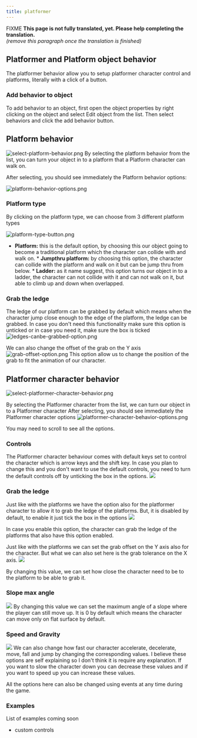 ```yaml
---
title: platformer
---
```

FIXME **This page is not fully translated, yet. Please help completing the translation.**  
*(remove this paragraph once the translation is finished)*

## Platformer and Platform object behavior

The platformer behavior allow you to setup platformer character control and platforms, literally with a click of a button.

### Add behavior to object

To add behavior to an object, first open the object properties by right clicking on the object and select Edit object from the list. Then select behaviors and click the add behavior button.

## Platform behavior

![select-platform-behavior.png](/gdevelop5/behaviors/select-platform-behavior.png) By selecting the platform behavior from the list, you can turn your object in to a platform that a Platform character can walk on.

After selecting, you should see immediately the Platform behavior options:

![platform-behavior-options.png](/gdevelop5/behaviors/platform-behavior-options.png)

### Platform type

By clicking on the platform type, we can choose from 3 different platform types

![platform-type-button.png](/gdevelop5/behaviors/platform-type-button.png)

* **Platform:** this is the default option, by choosing this our object going to become a traditional platform which the character can collide with and walk on. * **Jumpthru platform:** by choosing this option, the character can collide with the platform and walk on it but can be jump thru from below. * **Ladder:** as it name suggest, this option turns our object in to a ladder, the character can not collide with it and can not walk on it, but able to climb up and down when overlapped.

### Grab the ledge

The ledge of our platform can be grabbed by default which means when the character jump close enough to the edge of the platform, the ledge can be grabbed. In case you don't need this functionality make sure this option is unticked or in case you need it, make sure the box is ticked ![ledges-canbe-grabbed-option.png](/gdevelop5/behaviors/ledges-canbe-grabbed-option.png)

We can also change the offset of the grab on the Y axis ![grab-offset-option.png](/gdevelop5/behaviors/grab-offset-option.png) This option allow us to change the position of the grab to fit the animation of our character.

## Platformer character behavior

![select-platformer-character-behavior.png](/gdevelop5/behaviors/select-platformer-character-behavior.png)

By selecting the Platformer character from the list, we can turn our object in to a Platformer character After selecting, you should see immediately the Platformer character options ![platformer-character-behavior-options.png](/gdevelop5/behaviors/platformer-character-behavior-options.png)

You may need to scroll to see all the options.

### Controls

The Platformer character behaviour comes with default keys set to control the character which is arrow keys and the shift key. In case you plan to change this and you don't want to use the default controls, you need to turn the default controls off by unticking the box in the options. ![](/gdevelop5/behaviors/platformer-defaultcontrols-box.png)

### Grab the ledge

Just like with the platforms we have the option also for the platformer character to allow it to grab the ledge of the platforms. But, it is disabled by default, to enable it just tick the box in the options ![](/gdevelop5/behaviors/platformer-character-grabledge-box.png)

In case you enable this option, the character can grab the ledge of the platforms that also have this option enabled.

Just like with the platforms we can set the grab offset on the Y axis also for the character. But what we can also set here is the grab tolerance on the X axis. ![](/gdevelop5/behaviors/platformer-character-grab-tolerancex.png)

By changing this value, we can set how close the character need to be to the platform to be able to grab it.

### Slope max angle

![](/gdevelop5/behaviors/platformer-character-maximum-slope.png) By changing this value we can set the maximum angle of a slope where the player can still move up. It is 0 by default which means the character can move only on flat surface by default.

### Speed and Gravity

![](/gdevelop5/behaviors/platformer-character-speed-options.png) We can also change how fast our character accelerate, decelerate, move, fall and jump by changing the corresponding values. I believe these options are self explaining so I don't think it is require any explanation. If you want to slow the character down you can decrease these values and if you want to speed up you can increase these values.

All the options here can also be changed using events at any time during the game.

### Examples

List of examples coming soon

- custom controls
